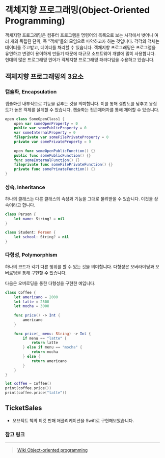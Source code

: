# 객체지향 프로그래밍(Object-Oriented Programming)

객체지향 프로그래밍은 컴퓨터 프로그램을 명령어의 목록으로 보는 시각에서 벗어나 여러 개의 독립된 단위, 즉 "객체"들의 모임으로 파악하고자 하는 것입니다. 각각의 객체는 데이터를 주고받고, 데이터를 처리할 수 있습니다. 객체지향 프로그래밍은 프로그램을 유연하고 변경이 용이하게 만들기 때문에 대규모 소프트웨어 개발에 많이 사용합니다. 현대의 많은 프로그래밍 언어가 객체지향 프로그래밍 패러다임을 수용하고 있습니다.

## 객체지향 프로그래밍의 3요소

### 캡슐화, Encapsulation

캡슐화란 내부적으로 기능을 감추는 것을 의미합니다. 이를 통해 결합도를 낮추고 응집도가 높은 객체를 설계할 수 있습니다. 캡슐화는 접근제어자를 통해 제어할 수 있습니다.

```swift
open class SomeOpenClass1 {
    open var someOpenProperty = 0
    public var somePublicProperty = 0
    var someInternalProperty = 0
    fileprivate var someFilePrivateProperty = 0
    private var somePrivateProperty = 0
    
    open func someOpenPublicFunction() {}
    public func somePublicFunction() {}
    func someInternalFunction() {}
    fileprivate func someFilePrivateFunction() {}
    private func somePrivateFunction() {}
}
```

### 상속, Inheritance

하나의 클래스는 다른 클래스의 속성과 기능을 그대로 물려받을 수 있습니다. 이것을 상속이라고 합니다.

```swift
class Person {
    let name: String? = nil
}

class Student: Person {
    let school: String? = nil
}
```

### 다형성, Polymorphism

하나의 코드가 각기 다른 행위를 할 수 있는 것을 의미합니다. 다형성은 오버라이딩과 오버로딩을 통해 구현할 수 있습니다.

다음은 오버로딩을 통한 다형성을 구현한 예입니다.

```swift
class Coffee {
    let americano = 2000
    let latte = 2500
    let mocha = 3000
    
    func price() -> Int {
        americano
    }
    
    func price(_ menu: String) -> Int {
        if menu == "latte" {
            return latte
        } else if menu == "mocha" {
            return mocha
        } else {
            return americano
        }
    }
}

let coffee = Coffee()
print(coffee.price())
print(coffee.price("latte"))
```

## TicketSales

- 오브젝트 책의 티켓 판매 애플리케이션을 Swift로 구현해보았습니다.

### 참고 링크

---

> [Wiki Object-oriented programming](https://en.wikipedia.org/wiki/Object-oriented_programming#Encapsulation)
